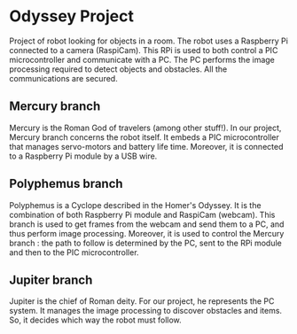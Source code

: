 Odyssey Project
===============

Project of robot looking for objects in a room. The robot uses a Raspberry Pi connected to a camera (RaspiCam). This RPi is used to both control a PIC microcontroller and communicate with a PC. The PC performs the image processing required to detect objects and obstacles. All the communications are secured.


Mercury branch
--------------

Mercury is the Roman God of travelers (among other stuff!).
In our project, Mercury branch concerns the robot itself. It embeds a PIC microcontroller that manages servo-motors and battery life time. Moreover, it is connected to a Raspberry Pi module by a USB wire.


Polyphemus branch
------------------

Polyphemus is a Cyclope described in the Homer's Odyssey.
It is the combination of both Raspberry Pi module and RaspiCam (webcam). This branch is used to get frames from the webcam and send them to a PC, and thus perform image processing. Moreover, it is used to control the Mercury branch : the path to follow is determined by the PC, sent to the RPi module and then to the PIC microcontroller.


Jupiter branch
--------------

Jupiter is the chief of Roman deity.
For our project, he represents the PC system. It manages the image processing to discover obstacles and items. So, it decides which way the robot must follow.
